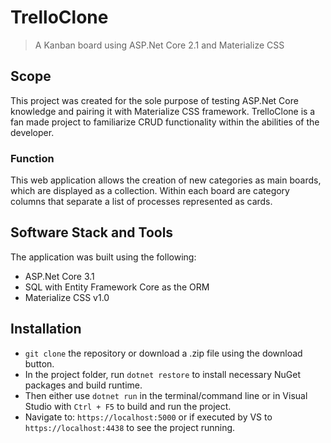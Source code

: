 # TrelloClone

> A Kanban board using ASP.Net Core 2.1 and Materialize CSS

## Scope

This project was created for the sole purpose of testing ASP.Net Core knowledge and pairing it with Materialize CSS framework. TrelloClone is a fan made project to familiarize CRUD functionality within the abilities of the developer.

### Function

This web application allows the creation of new categories as main boards, which are displayed as a collection. Within each board are category columns that separate a list of processes represented as cards.

## Software Stack and Tools

The application was built using the following:

- ASP.Net Core 3.1
- SQL with Entity Framework Core as the ORM
- Materialize CSS v1.0

## Installation

- `git clone` the repository or download a .zip file using the download button.
- In the project folder, run `dotnet restore` to install necessary NuGet packages and build runtime.
- Then either use `dotnet run` in the terminal/command line or in Visual Studio with `Ctrl + F5` to build and run the project.
- Navigate to: `https://localhost:5000` or if executed by VS to `https://localhost:4438` to see the project running.
